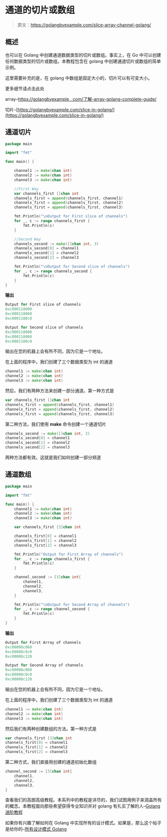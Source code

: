 # 通道的切片或数组

> 原文：<https://golangbyexample.com/slice-array-channel-golang/>

## **概述**

也可以在 Golang 中创建通道数据类型的切片或数组。事实上，在 Go 中可以创建任何数据类型的切片或数组。本教程包含在 golang 中创建通道切片或数组的简单示例。

这里需要补充的是，在 golang 中数组是固定大小的，切片可以有可变大小。

更多细节请点击此处

array–[https://golangbyexample . com/了解-array-golang-complete-guide/](https://golangbyexample.com/understanding-array-golang-complete-guide/)

切片–[https://golangbyexample.com/slice-in-golang/](https://golangbyexample.com/slice-in-golang/)

## **通道切片**

```go
package main

import "fmt"

func main() {

	channel1 := make(chan int)
	channel2 := make(chan int)
	channel3 := make(chan int)

	//First Way
	var channels_first []chan int
	channels_first = append(channels_first, channel1)
	channels_first = append(channels_first, channel2)
	channels_first = append(channels_first, channel3)

	fmt.Println("\nOutput for First slice of channels")
	for _, c := range channels_first {
		fmt.Println(c)
	}

	//Second Way
	channels_second := make([]chan int, 3)
	channels_second[0] = channel1
	channels_second[1] = channel2
	channels_second[2] = channel3

	fmt.Println("\nOutput for Second slice of channels")
	for _, c := range channels_second {
		fmt.Println(c)
	}
}
```

**输出**

```go
Output for First slice of channels
0xc000118000
0xc000118060
0xc0001180c0

Output for Second slice of channels
0xc000118000
0xc000118060
0xc0001180c0
```

输出在您的机器上会有所不同，因为它是一个地址。

在上面的程序中，我们创建了三个数据类型为 int 的通道

```go
channel1 := make(chan int)
channel2 := make(chan int)
channel3 := make(chan int)
```

然后，我们有两种方法来创建一部分通道。第一种方式是

```go
var channels_first []chan int
channels_first = append(channels_first, channel1)
channels_first = append(channels_first, channel2)
channels_first = append(channels_first, channel3)
```

第二种方法，我们使用 **make** 命令创建一个通道切片

```go
channels_second := make([]chan int, 3)
channels_second[0] = channel1
channels_second[1] = channel2
channels_second[2] = channel3
```

两种方法都有效。这就是我们如何创建一部分频道

## **通道数组**

```go
package main

import "fmt"

func main() {
	channel1 := make(chan int)
	channel2 := make(chan int)
	channel3 := make(chan int)

	var channels_first [3]chan int

	channels_first[0] = channel1
	channels_first[1] = channel2
	channels_first[2] = channel3

	fmt.Println("Output for First Array of channels")
	for _, c := range channels_first {
		fmt.Println(c)
	}

	channel_second := [3]chan int{
		channel1,
		channel2,
		channel3,
	}

	fmt.Println("\nOutput for Second Array of channels")
	for _, c := range channel_second {
		fmt.Println(c)
	}
}
```

**输出**

```go
Output for First Array of channels
0xc00008c060
0xc00008c0c0
0xc00008c120

Output for Second Array of channels
0xc00008c060
0xc00008c0c0
0xc00008c120
```

输出在您的机器上会有所不同，因为它是一个地址。

在上面的程序中，我们创建了三个数据类型为 int 的通道

```go
channel1 := make(chan int)
channel2 := make(chan int)
channel3 := make(chan int)
```

然后我们有两种创建数组的方法。第一种方式是

```go
var channels_first [3]chan int
channels_first[0] = channel1
channels_first[1] = channel2
channels_first[2] = channel3
```

第二种方式，我们直接用创建的通道初始化数组

```go
channel_second := [3]chan int{
	channel1,
	channel2,
	channel3,
}
```

查看我们的高朗高级教程。本系列中的教程是详尽的，我们试图用例子来涵盖所有的概念。本教程面向那些希望获得专业知识并对 golang 有扎实了解的人–[Golang 进阶教程](https://golangbyexample.com/golang-comprehensive-tutorial/)

如果你有兴趣了解如何在 Golang 中实现所有的设计模式。如果是，那么这个帖子是给你的–[所有设计模式 Golang](https://golangbyexample.com/all-design-patterns-golang/)